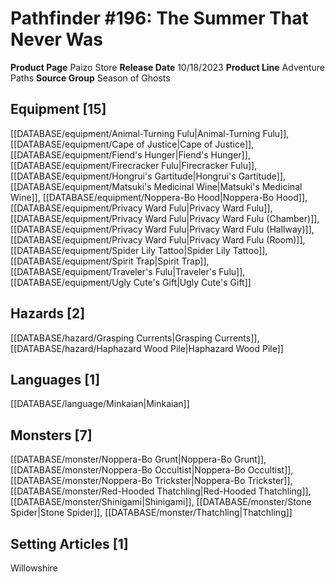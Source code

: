 ﻿---
id: '214'
name: Pathfinder 196. The Summer That Never Was
rarity: Common
rus_type_level: null
source: null
trait: null
type: Source

---
# Pathfinder #196: The Summer That Never Was

**Product Page** Paizo Store
**Release Date** 10/18/2023
**Product Line** Adventure Paths
**Source Group** Season of Ghosts

## Equipment [15]

[[DATABASE/equipment/Animal-Turning Fulu|Animal-Turning Fulu]], [[DATABASE/equipment/Cape of Justice|Cape of Justice]], [[DATABASE/equipment/Fiend's Hunger|Fiend's Hunger]], [[DATABASE/equipment/Firecracker Fulu|Firecracker Fulu]], [[DATABASE/equipment/Hongrui's Gartitude|Hongrui's Gartitude]], [[DATABASE/equipment/Matsuki's Medicinal Wine|Matsuki's Medicinal Wine]], [[DATABASE/equipment/Noppera-Bo Hood|Noppera-Bo Hood]], [[DATABASE/equipment/Privacy Ward Fulu|Privacy Ward Fulu]], [[DATABASE/equipment/Privacy Ward Fulu|Privacy Ward Fulu (Chamber)]], [[DATABASE/equipment/Privacy Ward Fulu|Privacy Ward Fulu (Hallway)]], [[DATABASE/equipment/Privacy Ward Fulu|Privacy Ward Fulu (Room)]], [[DATABASE/equipment/Spider Lily Tattoo|Spider Lily Tattoo]], [[DATABASE/equipment/Spirit Trap|Spirit Trap]], [[DATABASE/equipment/Traveler's Fulu|Traveler's Fulu]], [[DATABASE/equipment/Ugly Cute's Gift|Ugly Cute's Gift]]

## Hazards [2]

[[DATABASE/hazard/Grasping Currents|Grasping Currents]], [[DATABASE/hazard/Haphazard Wood Pile|Haphazard Wood Pile]]

## Languages [1]

[[DATABASE/language/Minkaian|Minkaian]]

## Monsters [7]

[[DATABASE/monster/Noppera-Bo Grunt|Noppera-Bo Grunt]], [[DATABASE/monster/Noppera-Bo Occultist|Noppera-Bo Occultist]], [[DATABASE/monster/Noppera-Bo Trickster|Noppera-Bo Trickster]], [[DATABASE/monster/Red-Hooded Thatchling|Red-Hooded Thatchling]], [[DATABASE/monster/Shinigami|Shinigami]], [[DATABASE/monster/Stone Spider|Stone Spider]], [[DATABASE/monster/Thatchling|Thatchling]]

## Setting Articles [1]

Willowshire